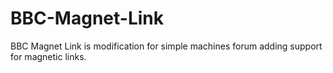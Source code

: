 # BBC-Magnet-Link
BBC Magnet Link is modification for simple machines forum adding support for magnetic links.

